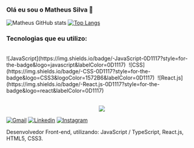 
### Olá eu sou o Matheus Silva 🤟

![Matheus GitHub stats](https://github-readme-stats.vercel.app/api?username=matheuscs0&show_icons=true&theme=tokyonight)
[![Top Langs](https://github-readme-stats.vercel.app/api/top-langs/?username=matheuscs0&layout=compact)](https://github.com/devmatheuss0/github-readme-stats)

### Tecnologias que eu utilizo:
<div style="display: inline_block"><br/>
![JavaScript](https://img.shields.io/badge/-JavaScript-0D1117?style=for-the-badge&logo=javascript&labelColor=0D1117)&nbsp;
![CSS](https://img.shields.io/badge/-CSS-0D1117?style=for-the-badge&logo=CSS3&logoColor=1572B6&labelColor=0D1117)&nbsp;
![React.js](https://img.shields.io/badge/-React.js-0D1117?style=for-the-badge&logo=react&labelColor=0D1117)&nbsp;
</div> <br/>


<p align="center">
  <img src="https://github-profile-trophy.vercel.app/?username=matheuscs0&theme=dracula&row=2&no-bg=true&column=3&margin-w=15&margin-h=15" />
</p>

[![Gmail](https://img.shields.io/badge/Gmail-D14836?style=for-the-badge&logo=gmail&logoColor=white)](dev.matheuscs@gmail.com
)
[![Linkedin](https://img.shields.io/badge/LinkedIn-0077B5?style=for-the-badge&logo=linkedin&logoColor=white)](https://www.linkedin.com/in/devmatheussilva0/
)
[![Instagram](https://img.shields.io/badge/Instagram-E4405F?style=for-the-badge&logo=instagram&logoColor=white)](https://www.instagram.com/matheusss0_/
)

Desenvolvedor Front-end, utilizando: JavaScript / TypeScript, React.js, HTML5, CSS3.

